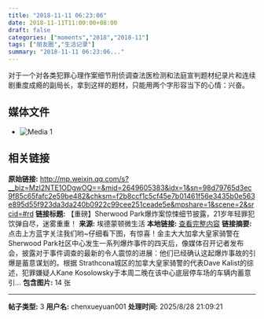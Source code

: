 ```yaml
---
title: "2018-11-11 06:23:06"
date: 2018-11-11T11:00:00+08:00
draft: false
categories: ["moments","2018","2018-11"]
tags: ["朋友圈","生活记录"]
summary: "2018-11-11 06:23:06..."
---
```


对于一个对各类犯罪心理作案细节刑侦调查法医检测和法庭宣判题材纪录片和连续剧重度成瘾的副局长，拿到这样的题材，只能用两个字形容当下的心情：兴奋。

## 媒体文件

- ![Media 1](/Moments/photos/2018-11-11/201811110623060.jpg)

## 相关链接

**原始链接:** http://mp.weixin.qq.com/s?__biz=MzI2NTE1ODgwOQ==&mid=2649605383&idx=1&sn=98d79765d3ec9f85c65fafc2e59be482&chksm=f2b8ccf1c5cf45e7b01461f56e3435b0e563e895d55f923da3da240b0922c99cee251ceade5e&mpshare=1&scene=2&srcid=#rd
**链接标题:** 【重磅】Sherwood Park爆炸案惊悚细节披露，21岁年轻罪犯饮弹自尽，迷雾重重！
**来源:** 埃德蒙顿微生活
**本地链接:** [查看完整内容](/link_content/2018/11/2018-11-11-1/link_content/)
**链接摘要:** 点击上方蓝字关注我们哟~仔细看下图，有惊喜！金主大大加拿大皇家骑警在Sherwood Park社区中心发生一系列爆炸事件的四天后，像媒体召开记者发布会，披露对于事件调查的最新的令人震惊的进展：他们已经确认这起爆炸事故的引爆是蓄意谋划的。根据 Strathcona城区的加拿大皇家骑警的代表Dave Kalist的综述，犯罪嫌疑人Kane Kosolowsky于本周二晚在该中心底层停车场的车辆内蓄意引...
**包含图片:** 14 张

---

**帖子类型:** 3
**用户名:** chenxueyuan001
**处理时间:** 2025/8/28 21:09:21